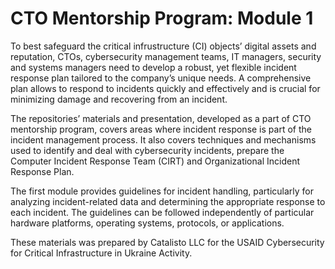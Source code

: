 # CTO Mentorship Program: Module 1

To best safeguard the critical infrustructure (CI) objects’ digital assets and reputation, CTOs, cybersecurity management teams, IT managers, security and systems managers need to develop a robust, yet flexible incident response plan tailored to the company’s unique needs. A comprehensive plan allows to respond to incidents quickly and effectively and is crucial for minimizing damage and recovering from an incident.

The repositories’ materials and presentation, developed as a part of CTO mentorship program, covers areas where incident response is part of the incident management process. It also covers techniques and mechanisms used to identify and deal with cybersecurity incidents, prepare the Computer Incident Response Team (CIRT) and Organizational Incident Response Plan.

The first module provides guidelines for incident handling, particularly for analyzing incident-related data and determining the appropriate response to each incident. The guidelines can be followed independently of particular hardware platforms, operating systems, protocols, or applications. 

These materials was prepared by Catalisto LLC for the USAID Cybersecurity for Critical Infrastructure in Ukraine Activity. 

